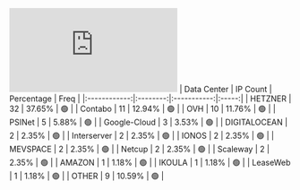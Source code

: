 ![Diagramm](https://github.com/obajay/StateSync-snapshots/blob/main/Projects/Planq/1/README.md)
| Data Center | IP Count | Percentage | Freq |
|:------------:|:--------:|:-----------:|:-----:|
| HETZNER | 32 | 37.65% | 🟢 |
| Contabo | 11 | 12.94% | 🟢 |
| OVH | 10 | 11.76% | 🟢 |
| PSINet | 5 | 5.88% | 🟢 |
| Google-Cloud | 3 | 3.53% | 🟢 |
| DIGITALOCEAN | 2 | 2.35% | 🟢 |
| Interserver | 2 | 2.35% | 🟢 |
| IONOS | 2 | 2.35% | 🟢 |
| MEVSPACE | 2 | 2.35% | 🟢 |
| Netcup | 2 | 2.35% | 🟢 |
| Scaleway | 2 | 2.35% | 🟢 |
| AMAZON | 1 | 1.18% | 🟢 |
| IKOULA | 1 | 1.18% | 🟢 |
| LeaseWeb | 1 | 1.18% | 🟢 |
| OTHER | 9 | 10.59% | 🟢 |